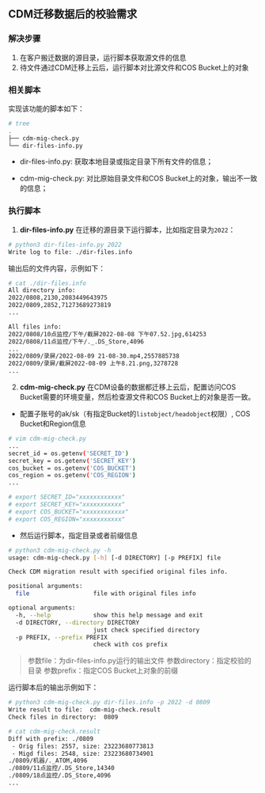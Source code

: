 ## CDM迁移数据后的校验需求

### 解决步骤
1. 在客户搬迁数据的源目录，运行脚本获取源文件的信息
2. 待文件通过CDM迁移上云后，运行脚本对比源文件和COS Bucket上的对象

### 相关脚本
实现该功能的脚本如下：

```sh
# tree
.
├── cdm-mig-check.py
└── dir-files-info.py
```

- dir-files-info.py: 获取本地目录或指定目录下所有文件的信息；

- cdm-mig-check.py: 对比原始目录文件和COS Bucket上的对象，输出不一致的信息；

### 执行脚本
1. **dir-files-info.py**
在迁移的源目录下运行脚本，比如指定目录为`2022`：

```sh
# python3 dir-files-info.py 2022
Write log to file: ./dir-files.info
```

输出后的文件内容，示例如下：

```sh
# cat ./dir-files.info
All directory info:
2022/0808,2130,2083449643975
2022/0809,2852,71273689273819
...

All files info:
2022/0808/10点监控/下午/截屏2022-08-08 下午07.52.jpg,614253
2022/0808/11点监控/下午/._.DS_Store,4096
...
2022/0809/录屏/2022-08-09 21-08-30.mp4,2557885738
2022/0809/录屏/截屏2022-08-09 上午8.21.png,3278728
...
```


2. **cdm-mig-check.py**
在CDM设备的数据都迁移上云后，配置访问COS Bucket需要的环境变量，然后检查源文件和COS Bucket上的对象是否一致。

- 配置子账号的ak/sk（有指定Bucket的`listobject/headobject`权限）, COS Bucket和Region信息

```sh
# vim cdm-mig-check.py
...
secret_id = os.getenv('SECRET_ID')
secret_key = os.getenv('SECRET_KEY')
cos_bucket = os.getenv('COS_BUCKET')
cos_region = os.getenv('COS_REGION')
...

# export SECRET_ID="xxxxxxxxxxxx"
# export SECRET_KEY="xxxxxxxxxxx"
# export COS_BUCKET="xxxxxxxxxxxx"
# export COS_REGION="xxxxxxxxxxx"
```

- 然后运行脚本，指定目录或者前缀信息

```sh
# python3 cdm-mig-check.py -h
usage: cdm-mig-check.py [-h] [-d DIRECTORY] [-p PREFIX] file

Check CDM migration result with specified original files info.

positional arguments:
  file                  file with original files info

optional arguments:
  -h, --help            show this help message and exit
  -d DIRECTORY, --directory DIRECTORY
                        just check specified directory
  -p PREFIX, --prefix PREFIX
                        check with cos prefix
```
> 参数file：为dir-files-info.py运行的输出文件
> 参数directory：指定校验的目录
> 参数prefix：指定COS Bucket上对象的前缀

运行脚本后的输出示例如下：

```sh
# python3 cdm-mig-check.py dir-files.info -p 2022 -d 0809
Write result to file:  cdm-mig-check.result
Check files in directory:  0809

# cat cdm-mig-check.result
Diff with prefix: ./0809
 - Orig files: 2557, size: 23223680773813
 - Migd files: 2548, size: 23223680734901
./0809/机器/._ATOM,4096
./0809/11点监控/.DS_Store,14340
./0809/18点监控/.DS_Store,4096
...
```
